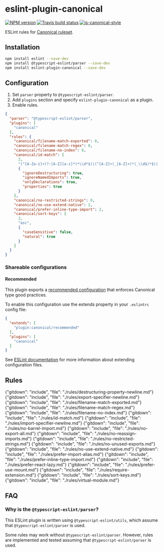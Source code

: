 # eslint-plugin-canonical

[![NPM version](http://img.shields.io/npm/v/eslint-plugin-canonical.svg?style=flat-square)](https://www.npmjs.org/package/eslint-plugin-canonical)
[![Travis build status](http://img.shields.io/travis/gajus/eslint-plugin-canonical/master.svg?style=flat-square)](https://travis-ci.com/github/gajus/eslint-plugin-canonical)
[![js-canonical-style](https://img.shields.io/badge/code%20style-canonical-blue.svg?style=flat-square)](https://github.com/gajus/canonical)

ESLint rules for [Canonical ruleset](https://github.com/gajus/eslint-config-canonical).

## Installation

<!-- -->

```bash
npm install eslint --save-dev
npm install @typescript-eslint/parser --save-dev
npm install eslint-plugin-canonical --save-dev
```

## Configuration

1. Set `parser` property to `@typescript-eslint/parser`.
1. Add `plugins` section and specify `eslint-plugin-canonical` as a plugin.
1. Enable rules.

<!-- -->

```json
{
  "parser": "@typescript-eslint/parser",
  "plugins": [
    "canonical"
  ],
  "rules": {
    "canonical/filename-match-exported": 0,
    "canonical/filename-match-regex": 0,
    "canonical/filename-no-index": 0,
    "canonical/id-match": [
      2,
      "(^[A-Za-z]+(?:[A-Z][a-z]*)*\\d*$)|(^[A-Z]+(_[A-Z]+)*(_\\d$)*$)|(^(_|\\$)$)",
      {
        "ignoreDestructuring": true,
        "ignoreNamedImports": true,
        "onlyDeclarations": true,
        "properties": true
      }
    ],
    "canonical/no-restricted-strings": 0,
    "canonical/no-use-extend-native": 2,
    "canonical/prefer-inline-type-import": 2,
    "canonical/sort-keys": [
      2,
      "asc",
      {
        "caseSensitive": false,
        "natural": true
      }
    ]
  }
}
```

### Shareable configurations

#### Recommended

This plugin exports a [recommended configuration](./src/configs/recommended.json) that enforces Canonical type good practices.

To enable this configuration use the extends property in your `.eslintrc` config file:

```json
{
  "extends": [
    "plugin:canonical/recommended"
  ],
  "plugins": [
    "canonical"
  ]
}
```

See [ESLint documentation](https://eslint.org/docs/user-guide/configuring/configuration-files#extending-configuration-files) for more information about extending configuration files.

## Rules

<!-- Rules are sorted alphabetically. -->

{"gitdown": "include", "file": "./rules/destructuring-property-newline.md"}
{"gitdown": "include", "file": "./rules/export-specifier-newline.md"}
{"gitdown": "include", "file": "./rules/filename-match-exported.md"}
{"gitdown": "include", "file": "./rules/filename-match-regex.md"}
{"gitdown": "include", "file": "./rules/filename-no-index.md"}
{"gitdown": "include", "file": "./rules/id-match.md"}
{"gitdown": "include", "file": "./rules/import-specifier-newline.md"}
{"gitdown": "include", "file": "./rules/no-barrel-import.md"}
{"gitdown": "include", "file": "./rules/no-export-all.md"}
{"gitdown": "include", "file": "./rules/no-reassign-imports.md"}
{"gitdown": "include", "file": "./rules/no-restricted-strings.md"}
{"gitdown": "include", "file": "./rules/no-unused-exports.md"}
{"gitdown": "include", "file": "./rules/no-use-extend-native.md"}
{"gitdown": "include", "file": "./rules/prefer-import-alias.md"}
{"gitdown": "include", "file": "./rules/prefer-inline-type-import.md"}
{"gitdown": "include", "file": "./rules/prefer-react-lazy.md"}
{"gitdown": "include", "file": "./rules/prefer-use-mount.md"}
{"gitdown": "include", "file": "./rules/require-extension.md"}
{"gitdown": "include", "file": "./rules/sort-keys.md"}
{"gitdown": "include", "file": "./rules/virtual-module.md"}

## FAQ

### Why is the `@typescript-eslint/parser`?

This ESLint plugin is written using `@typescript-eslint/utils`, which assume that `@typescript-eslint/parser` is used.

Some rules may work without `@typescript-eslint/parser`. However, rules are implemented and tested assuming that `@typescript-eslint/parser` is used.
